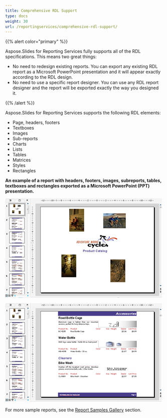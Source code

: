 ```yaml
---
title: Comprehensive RDL Support
type: docs
weight: 30
url: /reportingservices/comprehensive-rdl-support/
---
```


{{% alert color="primary" %}} 

Aspose.Slides for Reporting Services fully supports all of the RDL specifications. This means two great things: 

- No need to redesign existing reports. You can export any existing RDL report as a Microsoft PowerPoint presentation and it will appear exactly according to the RDL design.
- No need to use a specific report designer. You can use any RDL report designer and the report will be exported exactly the way you designed it.

{{% /alert %}} 

Aspose.Slides for Reporting Services supports the following RDL elements: 

- Page, headers, footers
- Textboxes
- Images
- Sub-reports
- Charts
- Lists
- Tables
- Matrices
- Styles
- Rectangles

**An example of a report with headers, footers, images, subreports, tables, textboxes and rectangles exported as a Microsoft PowerPoint (PPT) presentation.** 

![todo:image_alt_text](comprehensive-rdl-support_1.png)




![todo:image_alt_text](comprehensive-rdl-support_2.png)

For more sample reports, see the [Report Samples Gallery](/slides/reportingservices/sample-reports-gallery-html/) section. 
